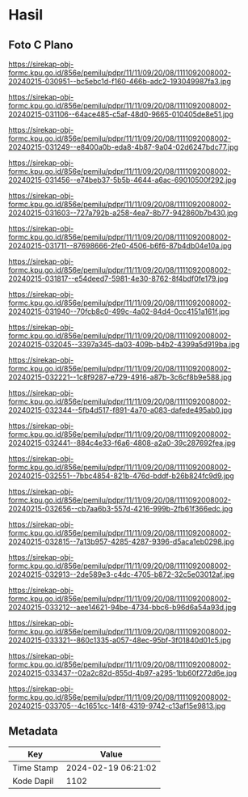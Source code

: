 # Hasil

## Foto C Plano

https://sirekap-obj-formc.kpu.go.id/856e/pemilu/pdpr/11/11/09/20/08/1111092008002-20240215-030951--bc5ebc1d-f160-466b-adc2-193049987fa3.jpg

https://sirekap-obj-formc.kpu.go.id/856e/pemilu/pdpr/11/11/09/20/08/1111092008002-20240215-031106--64ace485-c5af-48d0-9665-010405de8e51.jpg

https://sirekap-obj-formc.kpu.go.id/856e/pemilu/pdpr/11/11/09/20/08/1111092008002-20240215-031249--e8400a0b-eda8-4b87-9a04-02d6247bdc77.jpg

https://sirekap-obj-formc.kpu.go.id/856e/pemilu/pdpr/11/11/09/20/08/1111092008002-20240215-031456--e74beb37-5b5b-4644-a6ac-69010500f292.jpg

https://sirekap-obj-formc.kpu.go.id/856e/pemilu/pdpr/11/11/09/20/08/1111092008002-20240215-031603--727a792b-a258-4ea7-8b77-942860b7b430.jpg

https://sirekap-obj-formc.kpu.go.id/856e/pemilu/pdpr/11/11/09/20/08/1111092008002-20240215-031711--87698666-2fe0-4506-b6f6-87b4db04e10a.jpg

https://sirekap-obj-formc.kpu.go.id/856e/pemilu/pdpr/11/11/09/20/08/1111092008002-20240215-031817--e54deed7-5981-4e30-8762-8f4bdf0fe179.jpg

https://sirekap-obj-formc.kpu.go.id/856e/pemilu/pdpr/11/11/09/20/08/1111092008002-20240215-031940--70fcb8c0-499c-4a02-84d4-0cc4151a161f.jpg

https://sirekap-obj-formc.kpu.go.id/856e/pemilu/pdpr/11/11/09/20/08/1111092008002-20240215-032045--3397a345-da03-409b-b4b2-4399a5d919ba.jpg

https://sirekap-obj-formc.kpu.go.id/856e/pemilu/pdpr/11/11/09/20/08/1111092008002-20240215-032221--1c8f9287-e729-4916-a87b-3c6cf8b9e588.jpg

https://sirekap-obj-formc.kpu.go.id/856e/pemilu/pdpr/11/11/09/20/08/1111092008002-20240215-032344--5fb4d517-f891-4a70-a083-dafede495ab0.jpg

https://sirekap-obj-formc.kpu.go.id/856e/pemilu/pdpr/11/11/09/20/08/1111092008002-20240215-032441--884c4e33-f6a6-4808-a2a0-39c287692fea.jpg

https://sirekap-obj-formc.kpu.go.id/856e/pemilu/pdpr/11/11/09/20/08/1111092008002-20240215-032551--7bbc4854-821b-476d-bddf-b26b824fc9d9.jpg

https://sirekap-obj-formc.kpu.go.id/856e/pemilu/pdpr/11/11/09/20/08/1111092008002-20240215-032656--cb7aa6b3-557d-4216-999b-2fb61f366edc.jpg

https://sirekap-obj-formc.kpu.go.id/856e/pemilu/pdpr/11/11/09/20/08/1111092008002-20240215-032815--7a13b957-4285-4287-9396-d5aca1eb0298.jpg

https://sirekap-obj-formc.kpu.go.id/856e/pemilu/pdpr/11/11/09/20/08/1111092008002-20240215-032913--2de589e3-c4dc-4705-b872-32c5e03012af.jpg

https://sirekap-obj-formc.kpu.go.id/856e/pemilu/pdpr/11/11/09/20/08/1111092008002-20240215-033212--aee14621-94be-4734-bbc6-b96d6a54a93d.jpg

https://sirekap-obj-formc.kpu.go.id/856e/pemilu/pdpr/11/11/09/20/08/1111092008002-20240215-033321--860c1335-a057-48ec-95bf-3f01840d01c5.jpg

https://sirekap-obj-formc.kpu.go.id/856e/pemilu/pdpr/11/11/09/20/08/1111092008002-20240215-033437--02a2c82d-855d-4b97-a295-1bb60f272d6e.jpg

https://sirekap-obj-formc.kpu.go.id/856e/pemilu/pdpr/11/11/09/20/08/1111092008002-20240215-033705--4c1651cc-14f8-4319-9742-c13af15e9813.jpg


## Metadata

| Key        | Value               |
| ---------- | ------------------- |
| Time Stamp | 2024-02-19 06:21:02 |
| Kode Dapil | 1102                |



